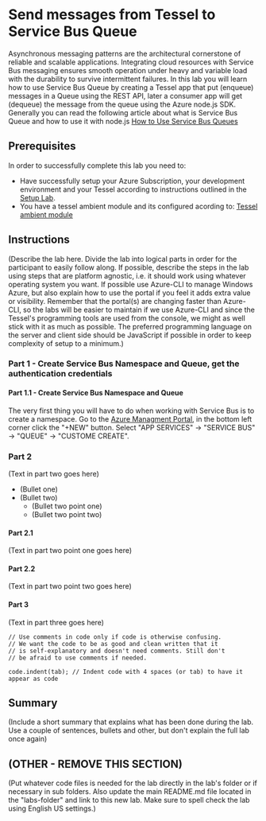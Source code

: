 Send messages from Tessel to Service Bus Queue
=============
Asynchronous messaging patterns are the architectural cornerstone of reliable and scalable applications. Integrating cloud resources with Service Bus messaging ensures smooth operation under heavy and variable load with the durability to survive intermittent failures.
In this lab you will learn how to use Service Bus Queue by creating a Tessel app that put (enqueue) messages in a Queue using the REST API, later a consumer app will get (dequeue) the message from the queue using the Azure node.js SDK.
Generally you can read the following article about what is Service Bus Queue and how to use it with node.js [ How to Use Service Bus Queues ](http://azure.microsoft.com/en-us/documentation/articles/service-bus-nodejs-how-to-use-queues/)

Prerequisites
-------------
In order to successfully complete this lab you need to:

* Have successfully setup your Azure Subscription, your development environment and your Tessel according to instructions outlined in the [Setup Lab](../_setup).
* You have a tessel ambient module and its configured acording to: <a href="http://start.tessel.io/modules/ambient">Tessel ambient module</a> 


Instructions
------------
(Describe the lab here. Divide the lab into logical parts in order for the participant to easily follow along. If possible, describe the steps in the lab using steps that are platform agnostic, i.e. it should work using whatever operating system you want. If possible use Azure-CLI to manage Windows Azure, but also explain how to use the portal if you feel it adds extra value or visibility. Remember that the portal(s) are changing faster than Azure-CLI, so the labs will be easier to maintain if we use Azure-CLI and since the Tessel's programming tools are used from the console, we might as well stick with it as much as possible. The preferred programming language on the server and client side should be JavaScript if possible in order to keep complexity of setup to a minimum.)

### Part 1 - Create Service Bus Namespace and Queue, get the authentication credentials
#### Part 1.1 - Create Service Bus Namespace and Queue
The very first thing you will have to do when working with Service Bus is to create a namespace.
Go to the [Azure Managment Portal](https://manage.windowsazure.com/@gwraoa.onmicrosoft.com), in the bottom left corner click the "+NEW" button. Select "APP SERVICES" -> "SERVICE BUS" -> "QUEUE" -> "CUSTOME CREATE".






### Part 2
(Text in part two goes here)

* (Bullet one)
* (Bullet two)
  * (Bullet two point one)
  * (Bullet two point two)

#### Part 2.1
(Text in part two point one goes here)

#### Part 2.2
(Text in part two point two goes here)

#### Part 3
(Text in part three goes here)

	// Use comments in code only if code is otherwise confusing.
	// We want the code to be as good and clean written that it
	// is self-explanatory and doesn't need comments. Still don't
	// be afraid to use comments if needed.

	code.indent(tab); // Indent code with 4 spaces (or tab) to have it appear as code

Summary
-------
(Include a short summary that explains what has been done during the lab. Use a couple of sentences, bullets and other, but don't explain the full lab once again)

(OTHER - REMOVE THIS SECTION)
-----------------------------
(Put whatever code files is needed for the lab directly in the lab's folder or if necessary in sub folders. Also update the main README.md file located in the "labs-folder" and link to this new lab. Make sure to spell check the lab using English US settings.)
